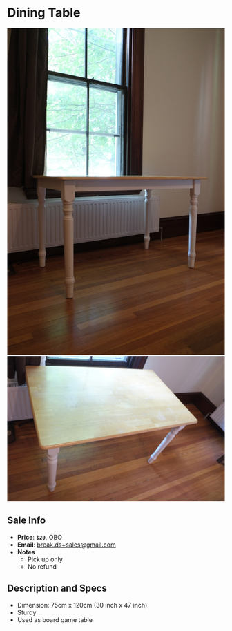 # Dining Table


![Dining Table](https://github.com/breakds/moving-sales/blob/master/photo/resized/desk.png)
![Dining Table](https://github.com/breakds/moving-sales/blob/master/photo/resized/desk2.png)

## Sale Info

* **Price**: **`$20`**, OBO
* **Email**: break.ds+sales@gmail.com
* **Notes** 
  * Pick up only
  * No refund

## Description and Specs

* Dimension: 75cm x 120cm (30 inch x 47 inch)
* Sturdy
* Used as board game table
